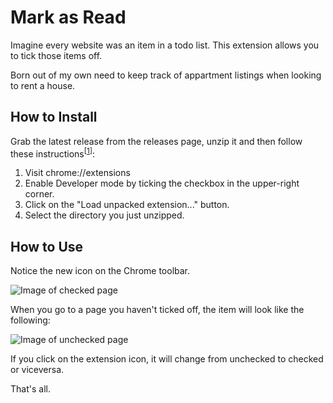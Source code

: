 # Mark as Read

Imagine every website was an item in a todo list. This extension allows you to tick those items off.

Born out of my own need to keep track of appartment listings when looking to rent a house. 

## How to Install

Grab the latest release from the releases page, unzip it and then follow these instructions<sup>[[1]]</sup>:

1. Visit chrome://extensions 
2. Enable Developer mode by ticking the checkbox in the upper-right corner.
3. Click on the "Load unpacked extension..." button.
4. Select the directory you just unzipped. 

## How to Use

Notice the new icon on the Chrome toolbar. 

![Image of checked page](https://github.com/edoreld/mark-as-read/blob/master/markasread/icon_128.png?raw=true)

When you go to a page you haven't ticked off, the item will look like the following:

![Image of unchecked page](https://github.com/edoreld/mark-as-read/blob/master/markasread/notvisited.png?raw=true)

If you click on the extension icon, it will change from unchecked to checked or viceversa.

That's all.


[1]: https://stackoverflow.com/questions/24577024/install-chrome-extension-not-in-the-store




